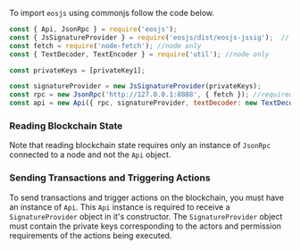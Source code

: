 To import `eosjs` using commonjs follow the code below.
```javascript
const { Api, JsonRpc } = require('eosjs');
const { JsSignatureProvider } = require('eosjs/dist/eosjs-jssig');  // development only
const fetch = require('node-fetch'); //node only
const { TextDecoder, TextEncoder } = require('util'); //node only

const privateKeys = [privateKey1];

const signatureProvider = new JsSignatureProvider(privateKeys);
const rpc = new JsonRpc('http://127.0.0.1:8888', { fetch }); //required to read blockchain state
const api = new Api({ rpc, signatureProvider, textDecoder: new TextDecoder(), textEncoder: new TextEncoder() }); //required to submit transactions
```

### Reading Blockchain State
Note that reading blockchain state requires only an instance of `JsonRpc` connected to a node and not the `Api` object.  

### Sending Transactions and Triggering Actions
To send transactions and trigger actions on the blockchain, you must have an instance of `Api`.  This `Api` instance is required to receive a `SignatureProvider` object in it's constructor.  The `SignatureProvider` object must contain the private keys corresponding to the actors and permission requirements of the actions being executed.